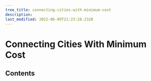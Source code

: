 ```yaml
---
tree_title: connecting-cities-with-minimum-cost
description: 
last_modified: 2022-06-09T21:23:28.2328
---
```


# Connecting Cities With Minimum Cost

## Contents
